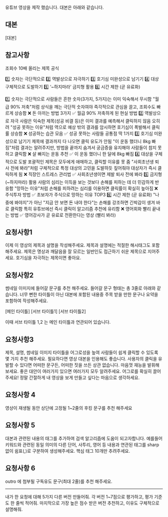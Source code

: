 유튜브 영상을 제작 했습니다. 대본은 아래와 같습니다.

## 대본

[대본]

## 참고사항 

조회수 10배 올리는 제목 공식

1️⃣ 숫자는 극단적으로
2️⃣ 역발상으로 자극하기
3️⃣ 호기심 미완성으로 남기기
4️⃣ 대상 구체적으로 도발하기
5️⃣ ‘~하지마라’ 금지형 활용
6️⃣ 시간 제한 (곧 유료화)

1️⃣ 숫자는 극단적으로
사람들은 흔한 숫자(3가지, 5가지)는 이미 익숙해서 무시함
"월급 90% 저축"처럼 상식을 깨는 극단적 숫자여야 즉각적으로 관심을 끌고, 조회수도 빠르게 상승함
❌ 돈 아끼는 방법 3가지
✅ 월급 90% 저축하게 된 현실 방법
2️⃣ 역발상으로 자극
사람은 익숙한 제목(성공 비결 등)은 이미 결과를 예측해서 클릭하지 않음
오히려 "성공 못하는 이유"처럼 역으로 예상 밖의 결과를 암시하면 호기심이 폭발해서 클릭률 상승함
❌ 성공하는 습관 모음
✅ 성공 못하는 사람들 공통점 딱 1가지
3️⃣ 호기심 미완성으로 남기기
제목에 결과까지 다 나오면 클릭 유도가 안됨
"이 운동 했더니 8kg 빠짐"처럼 결과는 알려주지만, 방법을 끝까지 숨겨서 궁금증을 유지해야 사람들이 참지 못하고 클릭함
❌ 살 빠지는 운동 추천
✅ 이 운동 했더니 한 달에 8kg 빠짐
4️⃣ 대상을 구체적으로 도발
포괄적인 제목은 모두에게 애매하고, 클릭할 이유를 못 줌
"사회초년생 퇴사 전에 봐라"처럼 구체적으로 특정 대상의 고민을 도발하듯 짚어줘야 대상자가 즉시 클릭하게 됨
❌ 직장인 스트레스 관리법
✅ 사회초년생이면 제발 퇴사 전에 봐라
5️⃣ 금지형(~하지마라) 활용
사람의 심리는 이득을 보는 것보다 손해를 피하는 데 더 민감하게 반응함
"망하는 이유"처럼 손해를 피하려는 심리를 이용하면 클릭률이 확실히 높아짐
❌ 주식투자 방법
✅ 초보자가 주식으로 망하는 이유 TOP3
6️⃣ 시간 제한 (곧 유료화)
"나중에 봐야지"가 아닌 "지금 안 보면 돈 내야 한다"는 손해를 강조하면 긴박감이 생겨 바로 클릭함
특히 유튜브에선 즉시 클릭이 알고리즘 추천에 유리함
❌ 영어회화 빨리 끝내는 방법
✅ 영어강사가 곧 유료로 전환한다는 영상 (빨리 봐라)

## 요청사항1

이제 이 영상의 제목과 설명을 작성해주세요. 제목과 설명에는 적절한 해시태그도 포함 해주세요.
제목은 명상과 깨달음을 잘 모르는 일반인도 접근하기 쉬운 제목으로 지어주세요. 호기심을 자극하는 제목이면 좋아요.

## 요청사항2

썸네일 이미지에 들어갈 문구를 추천 해주세요. 들어갈 문구 형태는 총 3줄로 아래와 같습니다.
너무 뻔한 타이틀이 아닌 대본에 포함된 내용중 주목 받을 만한 문구나 요약을 포함하여 작성해주세요.

[메인 타이틀]
[서브 타이틀1]
[서브 타이틀2]

이때 서브 타이틀 1,2 는 메인 타이틀과 연관되어 있습니다.

## 요청사항3

제목, 설명, 썸네일 이미지 타이틀을 어그로성을 높여 사람들이 쉽게 클릭할 수 있도록 몇 가지 추천 해주세요. 필요하다면 영상 대본을 인용해도 좋습니다. 사용자의 클릭을 유발할 수 있다면 어떠한 문구든, 어떠한 짓을 쓰든 상관 없습니다. 마음껏 재능을 발휘해보세요.
좋은 대안이 여러가지 있으면 여러가지 모두 알려주세요. 어그로를 확실히 끌어주세요! 정말 간절하게 내 영상을 보게 만들고 싶다는 마음으로 생각하세요.

## 요청사항 4

영상이 재생될 동안 상단에 고정될 1~2줄의 후킹 문구를 추천 해주세요 

## 요청사항 5

대본과 관련된 내용의 태그를 추가하여 검색 알고리즘에 도움이 되고자합니다. 예를들어 키워드와 관련된 동일 의미의 다른 단어, 사투리, 영어 등 내용과 연관된 태그를 sharp 없이 쉼표(,)로 구분하여 생성해주세요. 핵심 태그 10개만 추려주세요.

## 요청사항 6

outro 에 첨부될 구독유도 문구(최대 2줄)를 추천 해주세요.

---

내가 한 요청에 대해 5가지 다른 버전 만들어줘. 각 버전 1~7점으로 평가하고, 평가 기준도 한 줄씩 적어줘. 마지막으로 가장 높은 점수 받은 버전 추천하고, 이유도 구체적으로 설명해줘.
